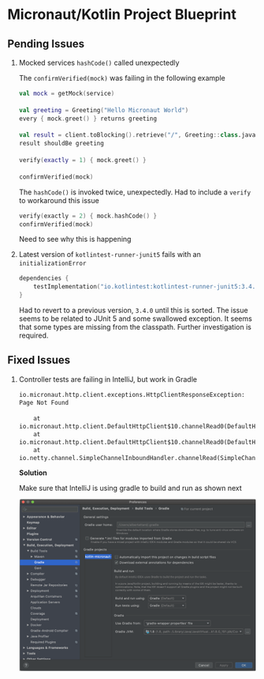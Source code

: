# Micronaut/Kotlin Project Blueprint

## Pending Issues

1. Mocked services `hashCode()` called unexpectedly

    The `confirmVerified(mock)` was failing in the following example

    ```kotlin
    val mock = getMock(service)

    val greeting = Greeting("Hello Micronaut World")
    every { mock.greet() } returns greeting

    val result = client.toBlocking().retrieve("/", Greeting::class.java)
    result shouldBe greeting

    verify(exactly = 1) { mock.greet() }

    confirmVerified(mock)
    ```

    The `hashCode()` is invoked twice, unexpectedly.  Had to include a `verify` to workaround this issue

    ```kotlin
    verify(exactly = 2) { mock.hashCode() }
    confirmVerified(mock)
    ```

    Need to see why this is happening

1. Latest version of `kotlintest-runner-junit5` fails with an `initializationError`

    ```kotlin
    dependencies {
        testImplementation("io.kotlintest:kotlintest-runner-junit5:3.4.2")
    }
    ```

    Had to revert to a previous version, `3.4.0` until this is sorted.  The issue seems to be related to JUnit 5 and some swallowed exception.  It seems that some types are missing from the classpath.  Further investigation is required.


## Fixed Issues

1. Controller tests are failing in IntelliJ, but work in Gradle

    ```
    io.micronaut.http.client.exceptions.HttpClientResponseException: Page Not Found

    	at io.micronaut.http.client.DefaultHttpClient$10.channelRead0(DefaultHttpClient.java:1791)
    	at io.micronaut.http.client.DefaultHttpClient$10.channelRead0(DefaultHttpClient.java:1709)
    	at io.netty.channel.SimpleChannelInboundHandler.channelRead(SimpleChannelInboundHandler.java:99)
    ```

    **Solution**

    Make sure that IntelliJ is using gradle to build and run as shown next

    ![IntelliJ use gradle to build and run](./docs/images/IntelliJ%20use%20gradle%20to%20build%20and%20run.png "IntelliJ use gradle to build and run")
